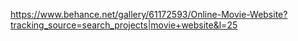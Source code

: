 https://www.behance.net/gallery/61172593/Online-Movie-Website?tracking_source=search_projects|movie+website&l=25
